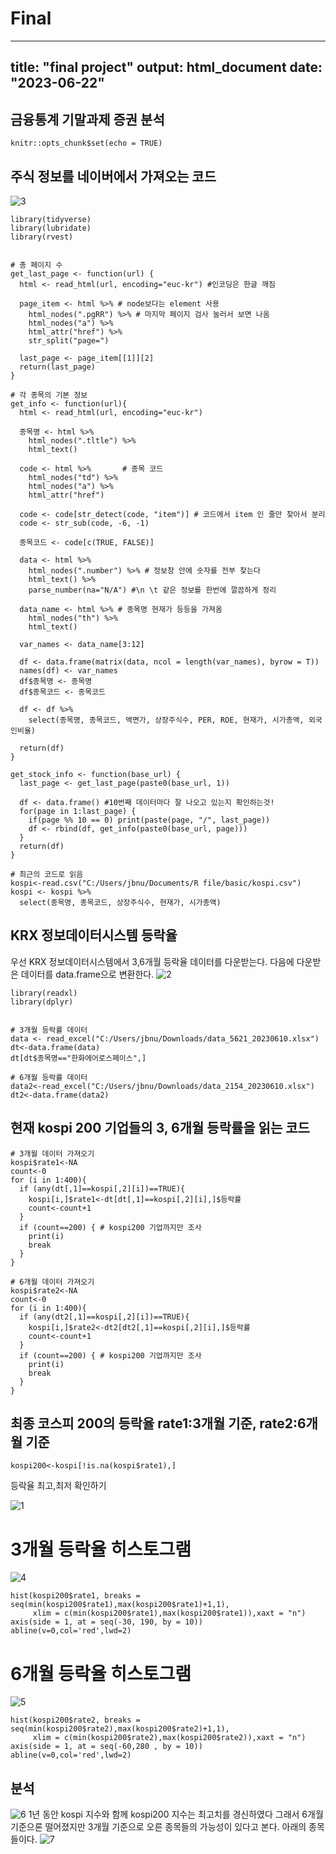 # Final

---
title: "final project"
output: html_document
date: "2023-06-22"
---
## 금융통계 기말과제 증권 분석
```{r setup, include=FALSE}
knitr::opts_chunk$set(echo = TRUE)
```

## 주식 정보를 네이버에서 가져오는 코드
![3](https://github.com/sjoon0305/Final/assets/126755986/6ee03e2c-35ac-4960-8bd4-026bce8d9818)

```
library(tidyverse)
library(lubridate)
library(rvest) 


# 총 페이지 수
get_last_page <- function(url) {
  html <- read_html(url, encoding="euc-kr") #인코딩은 한글 깨짐
  
  page_item <- html %>% # node보다는 element 사용
    html_nodes(".pgRR") %>% # 마지막 페이지 검사 눌러서 보면 나옴
    html_nodes("a") %>%
    html_attr("href") %>% 
    str_split("page=") 
  
  last_page <- page_item[[1]][2]
  return(last_page)
}

# 각 종목의 기본 정보  
get_info <- function(url){
  html <- read_html(url, encoding="euc-kr")
  
  종목명 <- html %>%
    html_nodes(".tltle") %>%
    html_text()
  
  code <- html %>%       # 종목 코드
    html_nodes("td") %>%
    html_nodes("a") %>%
    html_attr("href")
  
  code <- code[str_detect(code, "item")] # 코드에서 item 인 줄만 찾아서 분리
  code <- str_sub(code, -6, -1)
  
  종목코드 <- code[c(TRUE, FALSE)]
  
  data <- html %>%
    html_nodes(".number") %>% # 정보창 안에 숫자를 전부 찾는다
    html_text() %>%
    parse_number(na="N/A") #\n \t 같은 정보를 한번에 깔끔하게 정리
  
  data_name <- html %>% # 종목명 현재가 등등을 가져옴
    html_nodes("th") %>%
    html_text() 
  
  var_names <- data_name[3:12]
  
  df <- data.frame(matrix(data, ncol = length(var_names), byrow = T))
  names(df) <- var_names
  df$종목명 <- 종목명   
  df$종목코드 <- 종목코드   
  
  df <- df %>%
    select(종목명, 종목코드, 액면가, 상장주식수, PER, ROE, 현재가, 시가총액, 외국인비율)
  
  return(df)
}

get_stock_info <- function(base_url) {
  last_page <- get_last_page(paste0(base_url, 1))
  
  df <- data.frame() #10번째 데이터마다 잘 나오고 있는지 확인하는것!
  for(page in 1:last_page) {
    if(page %% 10 == 0) print(paste(page, "/", last_page))
    df <- rbind(df, get_info(paste0(base_url, page)))
  }
  return(df)
}

# 최근의 코드로 읽음
kospi<-read.csv("C:/Users/jbnu/Documents/R file/basic/kospi.csv")
kospi <- kospi %>%
  select(종목명, 종목코드, 상장주식수, 현재가, 시가총액)
```
## 

## KRX 정보데이터시스템 등락율
우선 KRX 정보데이터시스템에서 3,6개월 등락율 데이터를 다운받는다.
다음에 다운받은 데이터를 data.frame으로 변환한다.
![2](https://github.com/sjoon0305/Final/assets/126755986/4cd2d84d-590f-4575-8695-9f4ac1c89eef)

```{r}
library(readxl)
library(dplyr) 


# 3개월 등락률 데이터 
data <- read_excel("C:/Users/jbnu/Downloads/data_5621_20230610.xlsx")
dt<-data.frame(data)
dt[dt$종목명=="한화에어로스페이스",]

# 6개월 등락률 데이터
data2<-read_excel("C:/Users/jbnu/Downloads/data_2154_20230610.xlsx")
dt2<-data.frame(data2) 
```

## 현재 kospi 200 기업들의 3, 6개월 등락률을 읽는 코드
```
# 3개월 데이터 가져오기
kospi$rate1<-NA
count<-0
for (i in 1:400){
  if (any(dt[,1]==kospi[,2][i])==TRUE){
    kospi[i,]$rate1<-dt[dt[,1]==kospi[,2][i],]$등락률
    count<-count+1
  }
  if (count==200) { # kospi200 기업까지만 조사
    print(i)
    break
  }
}

# 6개월 데이터 가져오기
kospi$rate2<-NA
count<-0
for (i in 1:400){
  if (any(dt2[,1]==kospi[,2][i])==TRUE){
    kospi[i,]$rate2<-dt2[dt2[,1]==kospi[,2][i],]$등락률
    count<-count+1
  }
  if (count==200) { # kospi200 기업까지만 조사
    print(i)
    break
  }
}
```
## 최종 코스피 200의 등락율 rate1:3개월 기준, rate2:6개월 기준
```
kospi200<-kospi[!is.na(kospi$rate1),]
```
등락율 최고,최저 확인하기

![1](https://github.com/sjoon0305/Final/assets/126755986/b9e364e7-48c6-4d38-8bc9-18b59ec6754a)


# 3개월 등락율 히스토그램
![4](https://github.com/sjoon0305/Final/assets/126755986/aa12e20e-dabf-4606-a813-11471b2a5cdd)

```
hist(kospi200$rate1, breaks = seq(min(kospi200$rate1),max(kospi200$rate1)+1,1),
     xlim = c(min(kospi200$rate1),max(kospi200$rate1)),xaxt = "n")
axis(side = 1, at = seq(-30, 190, by = 10))
abline(v=0,col='red',lwd=2)
```

# 6개월 등락율 히스토그램
![5](https://github.com/sjoon0305/Final/assets/126755986/15cd9322-f31d-4b50-b391-48bcbab51612)

```
hist(kospi200$rate2, breaks = seq(min(kospi200$rate2),max(kospi200$rate2)+1,1),
     xlim = c(min(kospi200$rate2),max(kospi200$rate2)),xaxt = "n")
axis(side = 1, at = seq(-60,280 , by = 10))
abline(v=0,col='red',lwd=2)
```
## 분석
![6](https://github.com/sjoon0305/Final/assets/126755986/0a7dd58f-07f8-4300-9450-d469aa941969)
1년 동안 kospi 지수와 함께 kospi200 지수는 최고치를 경신하였다 그래서 6개월 기준으론 떨어졌지만 3개월 기준으로 오른 종목들의 가능성이 있다고 본다.
아래의 종목들이다.
![7](https://github.com/sjoon0305/Final/assets/126755986/8cf5ecad-8a9b-476e-8f81-5c5b3afbf279)


